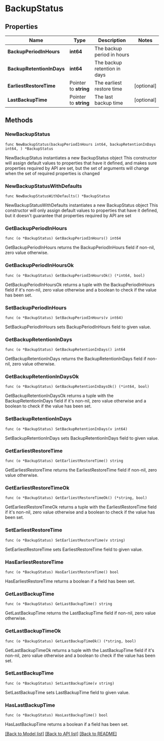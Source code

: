 # BackupStatus

## Properties

Name | Type | Description | Notes
------------ | ------------- | ------------- | -------------
**BackupPeriodInHours** | **int64** | The backup period in hours | 
**BackupRetentionInDays** | **int64** | The backup retention in days | 
**EarliestRestoreTime** | Pointer to **string** | The earliest restore time | [optional] 
**LastBackupTime** | Pointer to **string** | The last backup time | [optional] 

## Methods

### NewBackupStatus

`func NewBackupStatus(backupPeriodInHours int64, backupRetentionInDays int64, ) *BackupStatus`

NewBackupStatus instantiates a new BackupStatus object
This constructor will assign default values to properties that have it defined,
and makes sure properties required by API are set, but the set of arguments
will change when the set of required properties is changed

### NewBackupStatusWithDefaults

`func NewBackupStatusWithDefaults() *BackupStatus`

NewBackupStatusWithDefaults instantiates a new BackupStatus object
This constructor will only assign default values to properties that have it defined,
but it doesn't guarantee that properties required by API are set

### GetBackupPeriodInHours

`func (o *BackupStatus) GetBackupPeriodInHours() int64`

GetBackupPeriodInHours returns the BackupPeriodInHours field if non-nil, zero value otherwise.

### GetBackupPeriodInHoursOk

`func (o *BackupStatus) GetBackupPeriodInHoursOk() (*int64, bool)`

GetBackupPeriodInHoursOk returns a tuple with the BackupPeriodInHours field if it's non-nil, zero value otherwise
and a boolean to check if the value has been set.

### SetBackupPeriodInHours

`func (o *BackupStatus) SetBackupPeriodInHours(v int64)`

SetBackupPeriodInHours sets BackupPeriodInHours field to given value.


### GetBackupRetentionInDays

`func (o *BackupStatus) GetBackupRetentionInDays() int64`

GetBackupRetentionInDays returns the BackupRetentionInDays field if non-nil, zero value otherwise.

### GetBackupRetentionInDaysOk

`func (o *BackupStatus) GetBackupRetentionInDaysOk() (*int64, bool)`

GetBackupRetentionInDaysOk returns a tuple with the BackupRetentionInDays field if it's non-nil, zero value otherwise
and a boolean to check if the value has been set.

### SetBackupRetentionInDays

`func (o *BackupStatus) SetBackupRetentionInDays(v int64)`

SetBackupRetentionInDays sets BackupRetentionInDays field to given value.


### GetEarliestRestoreTime

`func (o *BackupStatus) GetEarliestRestoreTime() string`

GetEarliestRestoreTime returns the EarliestRestoreTime field if non-nil, zero value otherwise.

### GetEarliestRestoreTimeOk

`func (o *BackupStatus) GetEarliestRestoreTimeOk() (*string, bool)`

GetEarliestRestoreTimeOk returns a tuple with the EarliestRestoreTime field if it's non-nil, zero value otherwise
and a boolean to check if the value has been set.

### SetEarliestRestoreTime

`func (o *BackupStatus) SetEarliestRestoreTime(v string)`

SetEarliestRestoreTime sets EarliestRestoreTime field to given value.

### HasEarliestRestoreTime

`func (o *BackupStatus) HasEarliestRestoreTime() bool`

HasEarliestRestoreTime returns a boolean if a field has been set.

### GetLastBackupTime

`func (o *BackupStatus) GetLastBackupTime() string`

GetLastBackupTime returns the LastBackupTime field if non-nil, zero value otherwise.

### GetLastBackupTimeOk

`func (o *BackupStatus) GetLastBackupTimeOk() (*string, bool)`

GetLastBackupTimeOk returns a tuple with the LastBackupTime field if it's non-nil, zero value otherwise
and a boolean to check if the value has been set.

### SetLastBackupTime

`func (o *BackupStatus) SetLastBackupTime(v string)`

SetLastBackupTime sets LastBackupTime field to given value.

### HasLastBackupTime

`func (o *BackupStatus) HasLastBackupTime() bool`

HasLastBackupTime returns a boolean if a field has been set.


[[Back to Model list]](../README.md#documentation-for-models) [[Back to API list]](../README.md#documentation-for-api-endpoints) [[Back to README]](../README.md)


